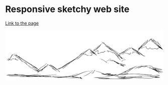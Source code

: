 # Responsive sketchy web site
[Link to the page](https://vbldra.github.io/sketchy-webpage/)

![Mountains](/img/web-page-25.png)
